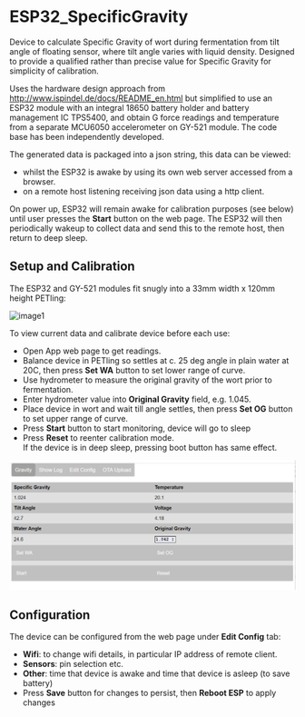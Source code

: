 # ESP32_SpecificGravity

Device to calculate Specific Gravity of wort during fermentation from tilt angle of floating sensor, where tilt angle varies with liquid density. 
Designed to provide a qualified rather than precise value for Specific Gravity for simplicity of calibration.

Uses the hardware design approach from http://www.ispindel.de/docs/README_en.html
but simplified to use an ESP32 module with an integral 18650 battery holder and battery management IC TPS5400, and obtain G force readings and temperature from a separate MCU6050 accelerometer on GY-521 module.
The code base has been independently developed.

The generated data is packaged into a json string, this data can be viewed:
* whilst the ESP32 is awake by using its own web server accessed from a browser.
* on a remote host listening receiving json data using a http client. 

On power up, ESP32 will remain awake for calibration purposes (see below) until user presses the __Start__ button on the web page.
The ESP32 will then periodically wakeup to collect data and send this to the remote host, then return to deep sleep.

## Setup and Calibration

The ESP32 and GY-521 modules fit snugly into a 33mm width x 120mm height PETling:

![image1](extras/device.png)


To view current data and calibrate device before each use:
* Open App web page to get readings.
* Balance device in PETling so settles at c. 25 deg angle in plain water at 20C, then press __Set WA__ button to set lower range of curve.
* Use hydrometer to measure the original gravity of the wort prior to fermentation.
* Enter hydrometer value into __Original Gravity__ field, e.g. 1.045.
* Place device in wort and wait till angle settles, then press __Set OG__ button to set upper range of curve.
* Press __Start__ button to start monitoring, device will go to sleep
* Press __Reset__ to reenter calibration mode.  
  If the device is in deep sleep, pressing boot button has same effect.

![image1](extras/webpage.png)


## Configuration

The device can be configured from the web page under __Edit Config__ tab:
* __Wifi__: to change wifi details, in particular IP address of remote client.
* __Sensors__: pin selection etc.
* __Other__: time that device is awake and time that device is asleep (to save battery)
* Press __Save__ button for changes to persist, then __Reboot ESP__ to apply changes

